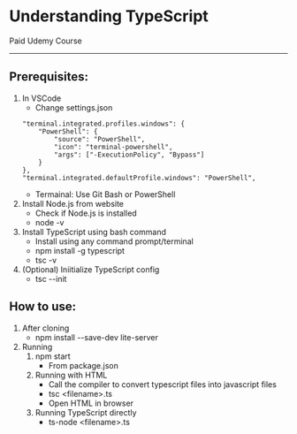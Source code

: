 # Understanding TypeScript

Paid Udemy Course

---

## **Prerequisites**:

1. In VSCode
   - Change settings.json
   <pre><code>"terminal.integrated.profiles.windows": {
       "PowerShell": {
           "source": "PowerShell",
           "icon": "terminal-powershell",
           "args": ["-ExecutionPolicy", "Bypass"]
       }
   },
   "terminal.integrated.defaultProfile.windows": "PowerShell",</code></pre>
   - Termainal: Use Git Bash or PowerShell
2. Install Node.js from website
   - Check if Node.js is installed
   - node -v
3. Install TypeScript using bash command
   - Install using any command prompt/terminal
   - npm install -g typescript
   - tsc -v
4. (Optional) Iniitialize TypeScript config
   - tsc --init

## **How to use**:

1.  After cloning
    - npm install --save-dev lite-server
2.  Running
    1. npm start
       - From package.json
    2. Running with HTML
       - Call the compiler to convert typescript files into javascript files
       - tsc \<filename>.ts
       - Open HTML in browser
    3. Running TypeScript directly
       - ts-node \<filename>.ts

